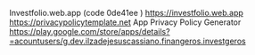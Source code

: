 Investfolio.web.app (code 0de41ee )
https://investfolio.web.app
https://privacypolicytemplate.net 
App Privacy Policy Generator
https://play.google.com/store/apps/details?=acountusers/g.dev.ilzadejesuscassiano.finangeros.investgeros

